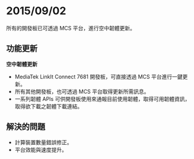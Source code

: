 # 2015/09/02

所有的開發板已可透過 MCS 平台，進行空中韌體更新。

## 功能更新

**空中韌體更新**
* MediaTek LinkIt Connect 7681 開發板，可直接透過 MCS 平台進行一鍵更新。
* 所有其他開發板，也可透過 MCS 平台取得更新所需訊息。
* 一系列韌體 APIs 可供開發板使用來通報目前使用韌體，取得可用韌體資訊，取得欲下載之韌體下載連結。


## 解決的問題
* 計算裝置數量錯誤修正。
* 平台效能與速度提升。
